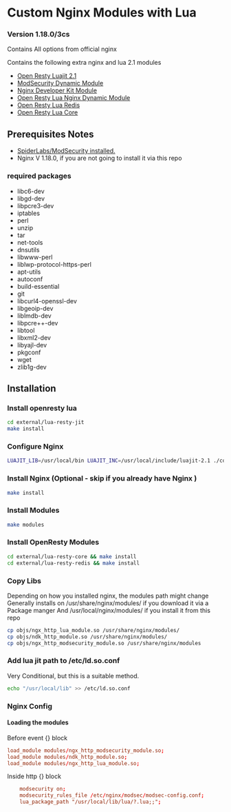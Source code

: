 # Custom Nginx Modules with Lua
### Version 1.18.0/3cs
Contains All options from official nginx

Contains the following extra nginx and lua 2.1 modules

- [Open Resty Luajit 2.1](https://github.com/3CSDesign/nginx-3cs/tree/main/external/lua-resty-jit#readme)
- [ModSecurity Dynamic Module](https://github.com/3CSDesign/nginx-3cs/tree/main/dynamic/ModSecurity#readme)
- [Nginx Developer Kit Module](https://github.com/3CSDesign/nginx-3cs/tree/main/external/ngx_devel_kit#readme)
- [Open Resty Lua Nginx Dynamic Module](https://github.com/3CSDesign/nginx-3cs/tree/main/external/lua_nginx_module#readme)
- [Open Resty Lua Redis](https://github.com/3CSDesign/nginx-3cs/tree/main/external/lua-resty-redis#readme)
- [Open Resty Lua Core](https://github.com/3CSDesign/nginx-3cs/tree/main/external/lua-resty-core#readme)

## Prerequisites Notes

- [SpiderLabs/ModSecurity installed.](https://github.com/SpiderLabs/ModSecurity)
- Nginx V 1.18.0, if you are not going to install it via this repo

### required packages
- libc6-dev 
- libgd-dev 
- libpcre3-dev 
- iptables 
- perl 
- unzip 
- tar 
- net-tools 
- dnsutils 
- libwww-perl 
- liblwp-protocol-https-perl 
- apt-utils 
- autoconf 
- build-essential  
- git 
- libcurl4-openssl-dev 
- libgeoip-dev 
- liblmdb-dev 
- libpcre++-dev 
- libtool 
- libxml2-dev 
- libyajl-dev 
- pkgconf 
- wget  
- zlib1g-dev

## Installation

### Install openresty lua
```sh 
cd external/lua-resty-jit
make install 
```

### Configure Nginx

```sh
LUAJIT_LIB=/usr/local/bin LUAJIT_INC=/usr/local/include/luajit-2.1 ./configure --add-dynamic-module=dynamic/ModSecurity --add-dynamic-module=external/ngx_devel_kit --add-dynamic-module=external/lua_nginx_module --with-compat
```

### Install Nginx (Optional - skip if you already have Nginx )
```sh
make install
```

### Install Modules
```sh
make modules
```

### Install OpenResty Modules

```sh
cd external/lua-resty-core && make install
cd external/lua-resty-redis && make install
```

### Copy Libs

Depending on how you installed nginx, the modules path might change
Generally installs on /usr/share/nginx/modules/ if you download it via a Package manger
And /usr/local/nginx/modules/ if you install it from this repo

```sh
cp objs/ngx_http_lua_module.so /usr/share/nginx/modules/
cp objs/ndk_http_module.so /usr/share/nginx/modules/
cp objs/ngx_http_modsecurity_module.so /usr/share/nginx/modules
```

### Add lua jit path to /etc/ld.so.conf 
Very Conditional, but this is a suitable method.
```sh
echo "/usr/local/lib" >> /etc/ld.so.conf
```

### Nginx Config
#### Loading the modules
Before event {} block

```conf
load_module modules/ngx_http_modsecurity_module.so;
load_module modules/ndk_http_module.so;
load_module modules/ngx_http_lua_module.so;
```

Inside http {} block

```conf
    modsecurity on;
    modsecurity_rules_file /etc/nginx/modsec/modsec-config.conf;
	lua_package_path "/usr/local/lib/lua/?.lua;;";
```